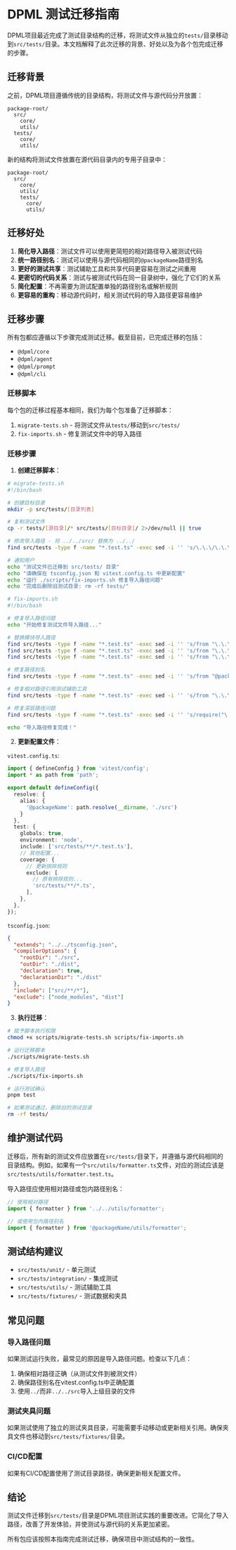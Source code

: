 # DPML 测试迁移指南

DPML项目最近完成了测试目录结构的迁移，将测试文件从独立的`tests/`目录移动到`src/tests/`目录。本文档解释了此次迁移的背景、好处以及为各个包完成迁移的步骤。

## 迁移背景

之前，DPML项目遵循传统的目录结构，将测试文件与源代码分开放置：

```
package-root/
  src/
    core/
    utils/
  tests/
    core/
    utils/
```

新的结构将测试文件放置在源代码目录内的专用子目录中：

```
package-root/
  src/
    core/
    utils/
    tests/
      core/
      utils/
```

## 迁移好处

1. **简化导入路径**：测试文件可以使用更简短的相对路径导入被测试代码
2. **统一路径别名**：测试可以使用与源代码相同的`@packageName`路径别名
3. **更好的测试共享**：测试辅助工具和共享代码更容易在测试之间重用
4. **更密切的代码关系**：测试与被测试代码在同一目录树中，强化了它们的关系
5. **简化配置**：不再需要为测试配置单独的路径别名或解析规则
6. **更容易的重构**：移动源代码时，相关测试代码的导入路径更容易维护

## 迁移步骤

所有包都应遵循以下步骤完成测试迁移。截至目前，已完成迁移的包括：
- `@dpml/core`
- `@dpml/agent`
- `@dpml/prompt`
- `@dpml/cli`

### 迁移脚本

每个包的迁移过程基本相同，我们为每个包准备了迁移脚本：

1. `migrate-tests.sh` - 将测试文件从`tests/`移动到`src/tests/`
2. `fix-imports.sh` - 修复测试文件中的导入路径

### 迁移步骤

1. **创建迁移脚本**：

```bash
# migrate-tests.sh
#!/bin/bash

# 创建目标目录
mkdir -p src/tests/[目录列表]

# 复制测试文件
cp -r tests/[源目录]/* src/tests/[目标目录]/ 2>/dev/null || true

# 修改导入路径 - 将 ../../src/ 替换为 ../../
find src/tests -type f -name "*.test.ts" -exec sed -i '' 's/\.\.\/\.\.\/src\//\.\.\/\.\.\//g' {} \;

# 通知用户
echo "测试文件已迁移到 src/tests/ 目录"
echo "请确保在 tsconfig.json 和 vitest.config.ts 中更新配置"
echo "运行 ./scripts/fix-imports.sh 修复导入路径问题"
echo "完成后删除旧测试目录: rm -rf tests/"
```

```bash
# fix-imports.sh
#!/bin/bash

# 修复导入路径问题
echo "开始修复测试文件导入路径..."

# 替换模块导入路径
find src/tests -type f -name "*.test.ts" -exec sed -i '' 's/from "\.\.\/\.\.\/src\//from "\.\.\/\.\.\//g' {} \;
find src/tests -type f -name "*.test.ts" -exec sed -i '' 's/from "\.\.\/\.\.\/\.\.\/src\//from "\.\.\/\.\.\/\.\.\//g' {} \;
find src/tests -type f -name "*.test.ts" -exec sed -i '' 's/from "\.\.\/\.\.\/\.\.\/\.\.\/src\//from "\.\.\/\.\.\/\.\.\/\.\.\//g' {} \;

# 修复路径别名
find src/tests -type f -name "*.test.ts" -exec sed -i '' 's/from "@packageName\//from "@packageName\//g' {} \;

# 修复相对路径引用测试辅助工具
find src/tests -type f -name "*.test.ts" -exec sed -i '' 's/from "\.\.\/\.\.\/tests\//from "\.\.\/\.\.\//g' {} \;

# 修复深层路径问题
find src/tests -type f -name "*.test.ts" -exec sed -i '' 's/require("\.\.\/\.\.\/src/require("\.\.\/\.\.\//g' {} \;

echo "导入路径修复完成！"
```

2. **更新配置文件**：

`vitest.config.ts`:
```typescript
import { defineConfig } from 'vitest/config';
import * as path from 'path';

export default defineConfig({
  resolve: {
    alias: {
      '@packageName': path.resolve(__dirname, './src')
    }
  },
  test: {
    globals: true,
    environment: 'node',
    include: ['src/tests/**/*.test.ts'],
    // 其他配置...
    coverage: {
      // 更新排除规则
      exclude: [
        // 原有排除规则...
        'src/tests/**/*.ts',
      ],
    },
  },
});
```

`tsconfig.json`:
```json
{
  "extends": "../../tsconfig.json",
  "compilerOptions": {
    "rootDir": "./src",
    "outDir": "./dist",
    "declaration": true,
    "declarationDir": "./dist"
  },
  "include": ["src/**/*"],
  "exclude": ["node_modules", "dist"]
}
```

3. **执行迁移**：

```bash
# 赋予脚本执行权限
chmod +x scripts/migrate-tests.sh scripts/fix-imports.sh

# 运行迁移脚本
./scripts/migrate-tests.sh

# 修复导入路径
./scripts/fix-imports.sh

# 运行测试确认
pnpm test

# 如果测试通过，删除旧的测试目录
rm -rf tests/
```

## 维护测试代码

迁移后，所有新的测试文件应放置在`src/tests/`目录下，并遵循与源代码相同的目录结构。例如，如果有一个`src/utils/formatter.ts`文件，对应的测试应该是`src/tests/utils/formatter.test.ts`。

导入路径应使用相对路径或包内路径别名：

```typescript
// 使用相对路径 
import { formatter } from '../../utils/formatter';

// 或使用包内路径别名
import { formatter } from '@packageName/utils/formatter';
```

## 测试结构建议

- `src/tests/unit/` - 单元测试
- `src/tests/integration/` - 集成测试
- `src/tests/utils/` - 测试辅助工具
- `src/tests/fixtures/` - 测试数据和夹具

## 常见问题

### 导入路径问题

如果测试运行失败，最常见的原因是导入路径问题。检查以下几点：

1. 确保相对路径正确（从测试文件到被测文件）
2. 确保路径别名在vitest.config.ts中正确配置
3. 使用`../`而非`../../src`导入上级目录的文件

### 测试夹具问题

如果测试使用了独立的测试夹具目录，可能需要手动移动或更新相关引用。确保夹具文件也移动到`src/tests/fixtures/`目录。

### CI/CD配置

如果有CI/CD配置使用了测试目录路径，确保更新相关配置文件。

## 结论

测试文件迁移到`src/tests/`目录是DPML项目测试实践的重要改进。它简化了导入路径，改善了开发体验，并使测试与源代码的关系更加紧密。

所有包应该按照本指南完成测试迁移，确保项目中测试结构的一致性。 